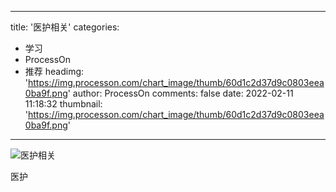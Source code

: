 
---
title: '医护相关'
categories: 
 - 学习
 - ProcessOn
 - 推荐
headimg: 'https://img.processon.com/chart_image/thumb/60d1c2d37d9c0803eea0ba9f.png'
author: ProcessOn
comments: false
date: 2022-02-11 11:18:32
thumbnail: 'https://img.processon.com/chart_image/thumb/60d1c2d37d9c0803eea0ba9f.png'
---

<div>   
<img class="thumb" alt="医护相关" src="https://img.processon.com/chart_image/thumb/60d1c2d37d9c0803eea0ba9f.png" referrerpolicy="no-referrer">
<p>医护</p>  
</div>
            